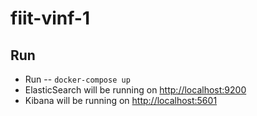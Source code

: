 # fiit-vinf-1

## Run

- Run -- `docker-compose up` 
- ElasticSearch will be running on [http://localhost:9200](http://localhost:9200)
- Kibana will be running on [http://localhost:5601](http://localhost:5601)
